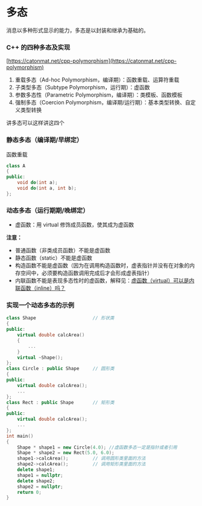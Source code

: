 # 多态

消息以多种形式显示的能力，多态是以封装和继承为基础的。

### C++ 的四种多态及实现

[https://catonmat.net/cpp-polymorphism](https://catonmat.net/cpp-polymorphism)

1. 重载多态（Ad-hoc Polymorphism，编译期）：函数重载、运算符重载
2. 子类型多态（Subtype Polymorphism，运行期）：虚函数
3. 参数多态性（Parametric Polymorphism，编译期）：类模板、函数模板
4. 强制多态（Coercion Polymorphism，编译期/运行期）：基本类型转换、自定义类型转换

讲多态可以这样讲这四个



### **静态多态（编译期/早绑定）**

函数重载

```cpp
class A
{
public:
    void do(int a);
    void do(int a, int b);
};
```

### **动态多态（运行期期/晚绑定）**

* 虚函数：用 virtual 修饰成员函数，使其成为虚函数

**注意：**

* 普通函数（非类成员函数）不能是虚函数
* 静态函数（static）不能是虚函数
* 构造函数不能是虚函数（因为在调用构造函数时，虚表指针并没有在对象的内存空间中，必须要构造函数调用完成后才会形成虚表指针）
* 内联函数不能是表现多态性时的虚函数，解释见：[虚函数（virtual）可以是内联函数（inline）吗？](https://github.com/huihut/interview#%E8%99%9A%E5%87%BD%E6%95%B0virtual%E5%8F%AF%E4%BB%A5%E6%98%AF%E5%86%85%E8%81%94%E5%87%BD%E6%95%B0inline%E5%90%97)

### 实现一个动态多态的示例

```cpp
class Shape                     // 形状类
{
public:
    virtual double calcArea()
    {
        ...
    }
    virtual ~Shape();
};
class Circle : public Shape     // 圆形类
{
public:
    virtual double calcArea();
    ...
};
class Rect : public Shape       // 矩形类
{
public:
    virtual double calcArea();
    ...
};
int main()
{
    Shape * shape1 = new Circle(4.0); //虚函数多态一定是指针或者引用
    Shape * shape2 = new Rect(5.0, 6.0);
    shape1->calcArea();         // 调用圆形类里面的方法
    shape2->calcArea();         // 调用矩形类里面的方法
    delete shape1;
    shape1 = nullptr;
    delete shape2;
    shape2 = nullptr;
    return 0;
}
```

